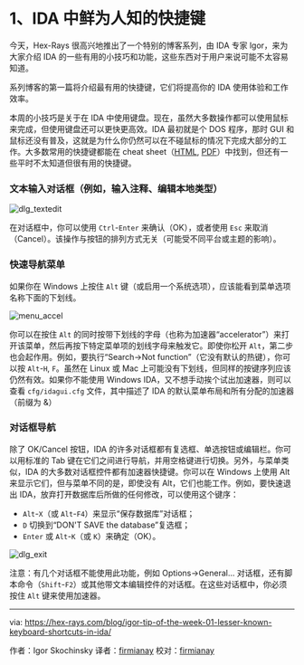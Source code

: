 [#]: translator: "firmianay"

1、IDA 中鲜为人知的快捷键
=======

今天，Hex-Rays 很高兴地推出了一个特别的博客系列，由 IDA 专家 lgor，来为大家介绍 IDA 的一些有用的小技巧和功能，这些东西对于用户来说可能不太容易知道。

系列博客的第一篇将介绍最有用的快捷键，它们将提高你的 IDA 使用体验和工作效率。

本周的小技巧是关于在 IDA 中使用键盘。现在，虽然大多数操作都可以使用鼠标来完成，但使用键盘还可以更快更高效。IDA 最初就是个 DOS 程序，那时 GUI 和鼠标还没有普及，这就是为什么你仍然可以在不碰鼠标的情况下完成大部分的工作。大多数常用的快捷键都能在 cheat sheet（[HTML][1], [PDF][2]）中找到，但还有一些平时不太知道但很有用的快捷键。

### 文本输入对话框（例如，输入注释、编辑本地类型）

![dlg_textedit][3]

在对话框中，你可以使用 `Ctrl`-`Enter` 来确认（OK），或者使用 `Esc` 来取消（Cancel）。该操作与按钮的排列方式无关（可能受不同平台或主题的影响）。

### 快速导航菜单

如果你在 Windows 上按住 `Alt` 键（或启用一个系统选项），应该能看到菜单选项名称下面的下划线。

![menu_accel][4]

你可以在按住 `Alt` 的同时按带下划线的字母（也称为加速器“accelerator”）来打开该菜单，然后再按下特定菜单项的划线字母来触发它。即使你松开 `Alt`，第二步也会起作用。例如，要执行“Search->Not function”（它没有默认的热键），你可以按 `Alt`-`H`, `F`。虽然在 Linux 或 Mac 上可能没有下划线，但同样的按键序列应该仍然有效。如果你不能使用 Windows IDA，又不想手动挨个试出加速器，则可以查看 `cfg/idagui.cfg` 文件，其中描述了 IDA 的默认菜单布局和所有分配的加速器（前缀为 &）

### 对话框导航

除了 OK/Cancel 按钮，IDA 的许多对话框都有复选框、单选按钮或编辑栏。你可以用标准的 Tab 键在它们之间进行导航，并用空格键进行切换。另外，与菜单类似，IDA 的大多数对话框控件都有加速器快捷键。你可以在 Windows 上使用 Alt 来显示它们，但与菜单不同的是，即使没有 Alt，它们也能工作。例如，要快速退出 IDA，放弃打开数据库后所做的任何修改，可以使用这个键序：

- `Alt`-`X`（或 `Alt`-`F4`）来显示“保存数据库”对话框；
- `D` 切换到“DON'T SAVE the database”复选框；
- `Enter` 或 `Alt`-`K`（或 `K`）来确定（OK）。

![dlg_exit][5]

注意：有几个对话框不能使用此功能，例如 Options->General... 对话框，还有脚本命令（`Shift`-`F2`）或其他带文本编辑控件的对话框。在这些对话框中，你必须按住 `Alt` 键来使用加速器。

--------------------------------------------------------------------------------

via: https://hex-rays.com/blog/igor-tip-of-the-week-01-lesser-known-keyboard-shortcuts-in-ida/

作者：Igor Skochinsky
译者：[firmianay](https://github.com/firmianay)
校对：[firmianay](https://github.com/firmianay)

[1]: https://www.hex-rays.com/wp-content/static/products/ida/idapro_cheatsheet.html
[2]: https://www.hex-rays.com/wp-content/static/products/ida/support/freefiles/IDA_Pro_Shortcuts.pdf
[3]: https://www.hex-rays.com/wp-content/uploads/2020/07/dlg_textedit.png
[4]: https://www.hex-rays.com/wp-content/uploads/2020/07/menu_accel.png
[5]: https://www.hex-rays.com/wp-content/uploads/2020/07/dlg_exit.png
